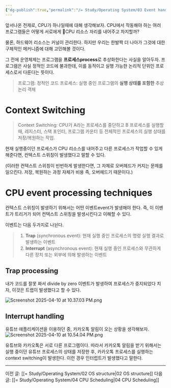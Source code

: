 ```yaml
---
{"dg-publish":true,"permalink":"/= Study/Operating System/03 Event handling mechanisms/","created":"2024-11-13T20:15:40.000+09:00","updated":"2025-04-10T22:57:00.598+09:00"}
---
```



앞서나온 전제로, CPU가 하나일때에 대해 생각해보자.
CPU에서 작동해야 하는 여러 프로그램들은 어떻게 서로에게 CPU 리소스 자리를 내어주고 차지할까?

물론, 하드웨어 리소스는 커널이 관리한다. 하지만 우리는 한발짝 더 나아가 그것에 대한 구체적인 메커니즘에 대해 고민해볼 것이다.

그 전에 운영체제는 프로그램을 **프로세스process**로 추상화한다는 사실을 알아두자. 프로그램은 사실 정적인 코드에 불과한데, 이를 동적이고 실행 가능한 논리적 단위인 프로세스로서 다룬다는 뜻이다.
>프로그램: 정적인 코드
>프로세스: 실행 중인 프로그램의 **실행 상태를 포함한** 추상 논리 객체

# Context Switching
>Context Switching: CPU가 A라는 프로세스를 중단하고 B 프로세스를 실행할 때, 레지스터, 스택 포인터, 프로그램 카운터 등 전체적인 프로세스의 실행 상태를 저장/복원하는 작업.

현재 실행중이던 프로세스가 CPU 리소스를 내어주고 다른 프로세스가 작업할 수 있게 해준다면, 컨텍스트 스위칭이 발생했다고 말할 수 있다.

(이러한 컨텍스트 스위칭이 빈번하게 발생한다면, 그 자체로 오버헤드가 커지는 문제를 일으킨다. 저장, 복원하는 과정 자체가 비용 즉, 오버헤드기 때문이다.)

# CPU event processing  techniques
컨텍스트 스위칭이 발생하기 위해서는 어떤 이벤트event가 발생해야 한다.
즉, 이 이벤트가 트리거가 되어 컨텍스트 스위칭을 발생시킨다고 이해할 수 있다. 

이벤트는 다음 두가지로 나뉜다.
>1. **Trap** (synchronous event): 현재 실행 중인 프로세스의 명령 실행 결과로 발생하는 이벤트
>2. **Interrupt** (asynchronous event): 현재 실행 중인 프로세스와 무관하게 다른 장치 또는 외부에 의해 발생하는 이벤트

## Trap processing
내가 코드를 잘못 짜서 divide by zero 이벤트가 발생하여 프로세스가 중지되었다 치자, 이것은 트랩이 발생했다고 할 수 있다.

![Screenshot 2025-04-10 at 10.37.03 PM.png](/img/user/z-Attached%20Files/Screenshot%202025-04-10%20at%2010.37.03%20PM.png)

## Interrupt handling
유튜브 애플리케이션을 이용하던 중, 카카오톡 알림이 오는 상황을 생각해보자.
![Screenshot 2025-04-10 at 10.54.04 PM.png](/img/user/z-Attached%20Files/Screenshot%202025-04-10%20at%2010.54.04%20PM.png)

유튜브와 카카오톡은 서로 다른 프로그램이다. 따라서 카카오톡 알림을 받기 위해서는 실행 중이던 유튜브 프로세스의 상태를 저장한 후, 카카오톡 프로세스를 실행하는 context switching이 발생한다. 이런 경우 인터럽트가 발생했다고 말한다.

---
이전 글: [[= Study/Operating System/02 OS structure\|02 OS structure]]
다음 글: [[= Study/Operating System/04 CPU Scheduling\|04 CPU Scheduling]]

